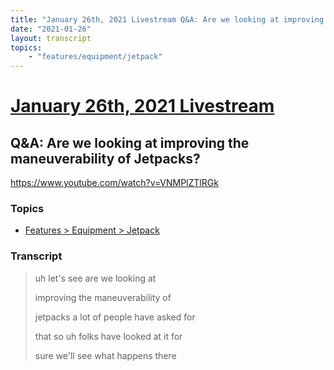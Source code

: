 ```yaml
---
title: "January 26th, 2021 Livestream Q&A: Are we looking at improving the maneuverability of Jetpacks?"
date: "2021-01-26"
layout: transcript
topics:
    - "features/equipment/jetpack"
---
```

# [January 26th, 2021 Livestream](../2021-01-26.md)
## Q&A: Are we looking at improving the maneuverability of Jetpacks?
https://www.youtube.com/watch?v=VNMPlZTlRGk

### Topics
* [Features > Equipment > Jetpack](../topics/features/equipment/jetpack.md)

### Transcript

> uh let's see are we looking at
> 
> improving the maneuverability of
> 
> jetpacks a lot of people have asked for
> 
> that so uh folks have looked at it for
> 
> sure we'll see what happens there
> 

